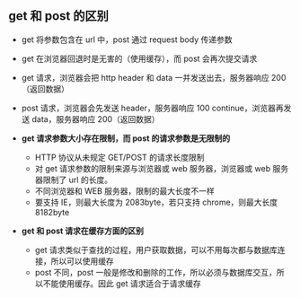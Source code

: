 ## get 和 post 的区别

- get 将参数包含在 url 中，post 通过 request body 传递参数

- get 在浏览器回退时是无害的（使用缓存），而 post 会再次提交请求

- get 请求，浏览器会把 http header 和 data 一并发送出去，服务器响应 200（返回数据）

- post 请求，浏览器会先发送 header，服务器响应 100 continue，浏览器再发送 data，服务器响应 200（返回数据）

* **get 请求参数大小存在限制，而 post 的请求参数是无限制的**

  - HTTP 协议从未规定 GET/POST 的请求长度限制
  - 对 get 请求参数的限制来源与浏览器或 web 服务器，浏览器或 web 服务器限制了 url 的长度。
  - 不同浏览器和 WEB 服务器，限制的最大长度不一样
  - 要支持 IE，则最大长度为 2083byte，若只支持 chrome，则最大长度 8182byte

* **get 和 post 请求在缓存方面的区别**
  - get 请求类似于查找的过程，用户获取数据，可以不用每次都与数据库连接，所以可以使用缓存
  - post 不同，post 一般是修改和删除的工作，所以必须与数据库交互，所以不能使用缓存。因此 get 请求适合于请求缓存
